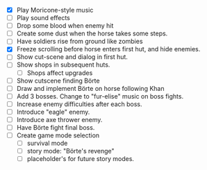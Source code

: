- [x] Play Moricone-style music
- [ ] Play sound effects
- [ ] Drop some blood when enemy hit
- [ ] Create some dust when the horse takes some steps.
- [ ] Have soldiers rise from ground like zombies
- [x] Freeze scrolling before horse enters first hut, and hide enemies.
- [ ] Show cut-scene and dialog in first hut.
- [ ] Show shops in subsequent huts.
  - [ ] Shops affect upgrades
- [ ] Show cutscene finding Börte
- [ ] Draw and implement Börte on horse following Khan
- [ ] Add 3 bosses. Change to "fur-elise" music on boss fights.
- [ ] Increase enemy difficulties after each boss.
- [ ] Introduce "eagle" enemy.
- [ ] Introduce axe thrower enemy.
- [ ] Have Börte fight final boss.
- [ ] Create game mode selection
  - [ ] survival mode
  - [ ] story mode: "Börte's revenge"
  - [ ] placeholder's for future story modes.
